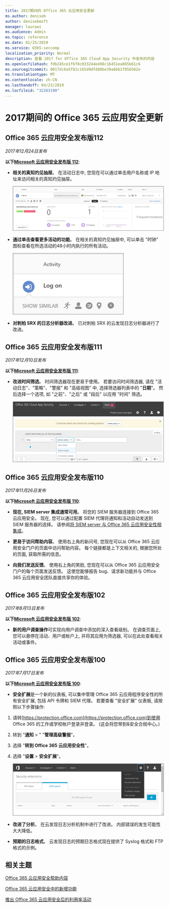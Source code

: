 ```yaml
---
title: 2017期间的 Office 365 云应用安全更新
ms.author: deniseb
author: denisebmsft
manager: laurawi
ms.audience: Admin
ms.topic: reference
ms.date: 01/25/2019
ms.service: O365-seccomp
localization_priority: Normal
description: 查看 2017 for Office 365 Cloud App Security 中发布的内容
ms.openlocfilehash: fdb245ce1f6f8c033244e498c16451ea865b61c6
ms.sourcegitcommit: 0017dc6a5f81c165d9dfd88be39a6bb17856582e
ms.translationtype: MT
ms.contentlocale: zh-CN
ms.lasthandoff: 04/23/2019
ms.locfileid: "32263190"
---
```

# <a name="office-365-cloud-app-security-updates-during-2017"></a>2017期间的 Office 365 云应用安全更新
    
## <a name="office-365-cloud-app-security-release-112"></a>Office 365 云应用安全发布版112

*2017年12月24日发布* 
  
**以下[Microsoft 云应用安全发布版 112](https://docs.microsoft.com/cloud-app-security/release-notes#cloud-app-security-release-112)**: 
  
- **相关的真知灼见抽屉**。 在活动日志中, 您现在可以通过单击用户名称或 IP 地址来访问相关的真知灼见抽屉。 
    
    ![单击用户名或 IP 地址以查看活动日志中相关的真知灼见抽屉。](media/8e32b3fa-8c0c-4c5e-b248-fe7d7e1b516d.png)
  
- **通过单击查看更多活动的功能**。 在相关的真知灼见抽屉中, 可以单击 "时钟" 图标查看在所选活动的48小时内执行的所有活动。 
    
    ![在相关的真知灼见抽屉中, 可以单击时钟图标查看在所选活动的48小时内执行的活动](media/c6c96aa0-98e5-4205-8873-45f8d6fd0843.png)
  
- **对刺柏 SRX 的日志分析器改进**。 已对刺柏 SRX 的云发现日志分析器进行了改进。 
    
## <a name="office-365-cloud-app-security-release-111"></a>Office 365 云应用安全发布版111

*2017年12月10日发布* 
  
**以下[Microsoft 云应用安全发布版 111](https://docs.microsoft.com/cloud-app-security/release-notes#cloud-app-security-release-111)**: 
  
- **改进时间筛选**。 时间筛选器现在更易于使用。 若要访问时间筛选器, 请在 "活动日志"、"策略"、"警报" 和 "高级视图" 中, 选择筛选器列表中的 "**日期**"。 然后选择一个选项, 如 "之前"、"之后" 或 "段后" 以应用 "时间" 筛选。 
    
    ![使用日期筛选器查看日期前后的信息。](media/9dbb2a10-f68f-413b-8b4e-88911152cb92.png)
  
## <a name="office-365-cloud-app-security-release-110"></a>Office 365 云应用安全发布版110

*2017年11月26日发布* 
  
**以下[Microsoft 云应用安全发布版 110](https://docs.microsoft.com/cloud-app-security/release-notes#cloud-app-security-release-110)**: 
  
- **现在, SIEM server 集成通常可用**。 将您的 SIEM 服务器连接到 Office 365 云应用安全。 现在, 您可以通过配置 SIEM 代理将通知和活动自动发送到 SIEM 服务器的选择。 请参阅[将 SIEM server 与 Office 365 云应用安全性相集成](integrate-your-siem-server-with-office-365-cas.md)。
    
- **更易于访问帮助内容**。 使用右上角的新问号, 您现在可以从 Office 365 云应用安全门户的页面中访问帮助内容。 每个链接都是上下文相关的, 根据您所处的页面, 获取所需的信息。 
    
- **向我们发送反馈**。 使用右上角的笑脸, 您现在可以从 Office 365 云应用安全门户的每个页面发送反馈。 这使您能够报告 bug、请求新功能并与 Office 365 云应用安全团队直接共享你的体验。 
    
## <a name="office-365-cloud-app-security-release-102"></a>Office 365 云应用安全发布版102

*2017年8月13日发布* 
  
**以下[Microsoft 云应用安全发布版 102](https://docs.microsoft.com/cloud-app-security/release-notes#cloud-app-security-release-102)**: 
  
- **新的用户调查操作**可实现向用户调查中添加的深入查看级别。 在调查页面上, 您可以悬停在活动、用户或帐户上, 并将其应用为筛选器, 可以在此处查看相关活动或事件。 
    
## <a name="office-365-cloud-app-security-release-100"></a>Office 365 云应用安全发布版100

*2017年7月17日发布* 
  
**以下[Microsoft 云应用安全发布版 100](https://docs.microsoft.com/cloud-app-security/release-notes#cloud-app-security-release-100)**: 
  
- **安全扩展**是一个新的仪表板, 可以集中管理 Office 365 云应用程序安全性的所有安全扩展, 包括 API 令牌和 SIEM 代理。 若要查看 "安全扩展" 仪表板, 请按照以下步骤操作: 
    
1. 请转[https://protection.office.com](https://protection.office.com)到使用 Office 365 的工作或学校帐户登录并登录。 (这会将您带到&amp;安全合规中心。) 
    
2. 转到 "**通知** \> " "**管理高级警报**"。
    
3. 选择 "**转到 Office 365 云应用安全性**"。
  
4. 选择 "**设置** \> **安全扩展**"。
    
    ![在 ASM 门户中, 选择 " \>设置安全扩展"](media/f03d47a1-91ff-41b9-9baf-b514cffe41a8.png)
  
- **改进了分析**。 在云发现日志分析机制中进行了改进。 内部错误的发生可能性大大降低。 
    
- **预期的日志格式**。 云发现日志的预期日志格式现在提供了 Syslog 格式和 FTP 格式的示例。 
    
## <a name="related-topics"></a>相关主题

[Office 365 云应用安全帮助内容](office-365-cas-help.md)

[Office 365 云应用安全中的新增功能](new-in-office-365-cas.md)
  
[推出 Office 365 云应用安全后的利用率活动](utilization-activities-for-ocas.md)

